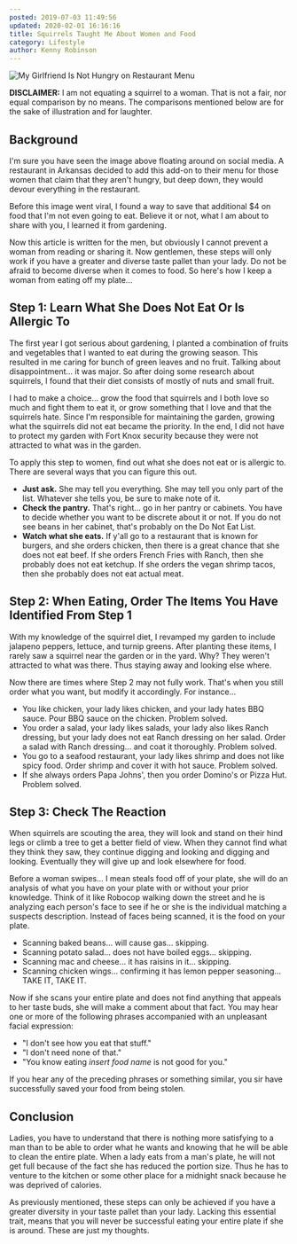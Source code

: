 ```yaml
---
posted: 2019-07-03 11:49:56
updated: 2020-02-01 16:16:16
title: Squirrels Taught Me About Women and Food
category: Lifestyle
author: Kenny Robinson
---
```


![My Girlfriend Is Not Hungry on Restaurant Menu](/lifestyle/2019.07.03-65887135-3254981701240750-4923646209148583936-n-1562075980.jpg)

**DISCLAIMER:** I am not equating a squirrel to a woman. That is not a fair, nor equal comparison by no means. The comparisons mentioned below are for the sake of illustration and for laughter.

## Background

I'm sure you have seen the image above floating around on social media.  A restaurant in Arkansas decided to add this add-on to their menu for those women that claim that they aren't hungry, but deep down, they would devour everything in the restaurant.

Before this image went viral, I found a way to save that additional $4 on food that I'm not even going to eat. Believe it or not, what I am about to share with you, I learned it from gardening.

Now this article is written for the men, but obviously I cannot prevent a woman from reading or sharing it.  Now gentlemen, these steps will only work if you have a greater and diverse taste pallet than your lady. Do not be afraid to become diverse when it comes to food. So here's how I keep a woman from eating off my plate...

## Step 1: Learn What She Does Not Eat Or Is Allergic To

The first year I got serious about gardening, I planted a combination of fruits and vegetables that I wanted to eat during the growing season.  This resulted in me caring for bunch of green leaves and no fruit. Talking about disappointment... it was major. So after doing some research about squirrels, I found that their diet consists of mostly of nuts and small fruit.

I had to make a choice... grow the food that squirrels and I both love so much and fight them to eat it, or grow something that I love and that the squirrels hate. Since I'm responsible for maintaining the garden, growing what the squirrels did not eat became the priority. In the end, I did not have to protect my garden with Fort Knox security because they were not attracted to what was in the garden.

To apply this step to women, find out what she does not eat or is allergic to. There are several ways that you can figure this out.

* **Just ask.** She may tell you everything. She may tell you only part of the list. Whatever she tells you, be sure to make note of it.
* **Check the pantry.** That's right... go in her pantry or cabinets. You have to decide whether you want to be discrete about it or not. If you do not see beans in her cabinet, that's probably on the Do Not Eat List.
* **Watch what she eats.** If y'all go to a restaurant that is known for burgers, and she orders chicken, then there is a great chance that she does not eat beef. If she orders French Fries with Ranch, then she probably does not eat ketchup. If she orders the vegan shrimp tacos, then she probably does not eat actual meat.

## Step 2: When Eating, Order The Items You Have Identified From Step 1

With my knowledge of the squirrel diet, I revamped my garden to include jalapeno peppers, lettuce, and turnip greens. After planting these items, I rarely saw a squirrel near the garden or in the yard. Why? They weren't attracted to what was there.  Thus staying away and looking else where.

Now there are times where Step 2 may not fully work. That's when you still order what you want, but modify it accordingly. For instance...

* You like chicken, your lady likes chicken, and your lady hates BBQ sauce. Pour BBQ sauce on the chicken. Problem solved.
* You order a salad, your lady likes salads, your lady also likes Ranch dressing, but your lady does not eat Ranch dressing on her salad. Order a salad with Ranch dressing... and coat it thoroughly. Problem solved.
* You go to a seafood restaurant, your lady likes shrimp and does not like spicy food. Order shrimp and cover it with hot sauce. Problem solved.
* If she always orders Papa Johns', then you order Domino's or Pizza Hut. Problem solved.

## Step 3: Check The Reaction

When squirrels are scouting the area, they will look and stand on their hind legs or climb a tree to get a better field of view. When they cannot find what they think they saw, they continue digging and looking and digging and looking. Eventually they will give up and look elsewhere for food.

Before a woman swipes... I mean steals food off of your plate, she will do an analysis of what you have on your plate with or without your prior knowledge. Think of it like Robocop walking down the street and he is analyzing each person's face to see if he or she is the individual matching a suspects description. Instead of faces being scanned, it is the food on your plate.

* Scanning baked beans... will cause gas... skipping.
* Scanning potato salad... does not have boiled eggs... skipping.
* Scanning mac and cheese... it has raisins in it... skipping.
* Scanning chicken wings... confirming it has lemon pepper seasoning... TAKE IT, TAKE IT.

Now if she scans your entire plate and does not find anything that appeals to her taste buds, she will make a comment about that fact. You may hear one or more of the following phrases accompanied with an unpleasant facial expression:

* "I don't see how you eat that stuff."
* "I don't need none of that."
* "You know eating *insert food name* is not good for you."

If you hear any of the preceding phrases or something similar, you sir have successfully saved your food from being stolen.

## Conclusion

Ladies, you have to understand that there is nothing more satisfying to a man than to be able to order what he wants and knowing that he will be able to clean the entire plate. When a lady eats from a man's plate, he will not get full because of the fact she has reduced the portion size.  Thus he has to venture to the kitchen or some other place for a midnight snack because he was deprived of calories.

As previously mentioned, these steps can only be achieved if you have a greater diversity in your taste pallet than your lady. Lacking this essential trait, means that you will never be successful eating your entire plate if she is around. These are just my thoughts.
